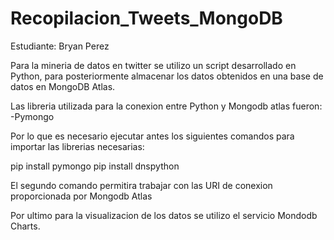 # Recopilacion_Tweets_MongoDB

Estudiante: Bryan Perez

Para la mineria de datos en twitter se utilizo un script desarrollado en Python, para posteriormente almacenar los datos obtenidos en una base de datos en MongoDB Atlas.

Las libreria utilizada para la conexion entre Python y Mongodb atlas fueron:
-Pymongo

Por lo que es necesario ejecutar antes los siguientes comandos para importar las librerias necesarias:

pip install pymongo
pip install dnspython

El segundo comando permitira trabajar con las URI de conexion proporcionada por Mongodb Atlas

Por ultimo para la visualizacion de los datos se utilizo el servicio Mondodb Charts.
